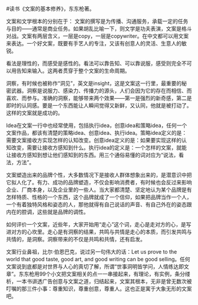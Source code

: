 \#读书《文案的基本修养》，东东枪著。

文案和文学根本的分别在于：
文案的撰写是为传播、沟通服务，承载一定的任务与目的——通常是商业任务。如果胡乱比喻一下，则文学是功夫表演，文案是格斗对战。文案有两层含义，一层是copy，一层是copywriter。在中文都可以用文案来表达。一个好文案，既要有手艺人的专注，又该有创意人的灵活、生意人的敏锐。

看法是理性的，而感受是感性的。看法可以靠告知、可以靠说服，感受则完全不可以用告知来输入。这两者贯穿于整个文案的生命周期。

洞察，有时候也被称作“洞见”，英文是insight，这是文案这一行里，最重要的秘密武器。洞察是说服力、感染力、传播力的源头，人们会因为它的存在而相信、而喜欢、而参与。准确的洞察，能够带来两个效果——第一是强烈的新奇感，第二是即时的认同感。要是一个东西能让人瞬间觉得又新鲜，又认同，他就是被打动了。这样的文案就是成功的。

Idea在文案一行中也经常使用，包括执行idea，创意idea和策略idea，任何一个文案作品，都该有清楚的策略idea、创意idea、执行idea。策略idea定义的是：需要文案接收方实现怎样的认知改变。创意idea定义的是：如果要实现这样的认知改变，需要让接收方感知到什么。执行idea的定义是：一个怎样的文案，就能让接收方感知到想让他们感知到的东西。用三个通俗易懂的词对应为“说法，看法，方法”。

文案塑造出来的品牌个性，大多数情况下是接收人群体想象出来的，是潜意识中把它拟人化了。有力、成功的品牌塑造，不仅会影响消费者，有时候也会反过来影响企业、厂商本身，以及企业里的一些人。当大家都清楚、坚定地认为某个品牌是有怎样特质、性格的一个东西，这个品牌就成了一个信仰，如果把品牌当作一个人，一个有着独特风格和姿态的人，那他就得有自己说话的声音、有自己外在的姿态跟内在的腔调，这些就是品牌的调性。

如何评价一个文案，近些年，大家开始用“走心”这个词，走心是走对方的心，是写进对方的心坎里。走心是有洞察的结果，共鸣与共情是走心的本质，而引发共鸣与共情的，是洞察。洞察带来的不仅是共鸣和共情，还有启发。

文案行业鼻祖，比尔·伯恩巴克，说过另一句伟大的话：Let us prove to the world that good taste, good art, and good writing can be good selling。任何文案说到底都是对世界与人心的真切了解，所谓“世事洞明皆学问，人情练达即文章”。东东枪用99个小文把文案相关的点一一串接起来，有理论，有实例，条分缕析，一本书讲透广告创意与文案之道，归结起来，文案其根本，无非是曾无数次被叮嘱的那三件小事：尊重知识，尊重创意，尊重人。这也正是寓于大象无形的文案吧。